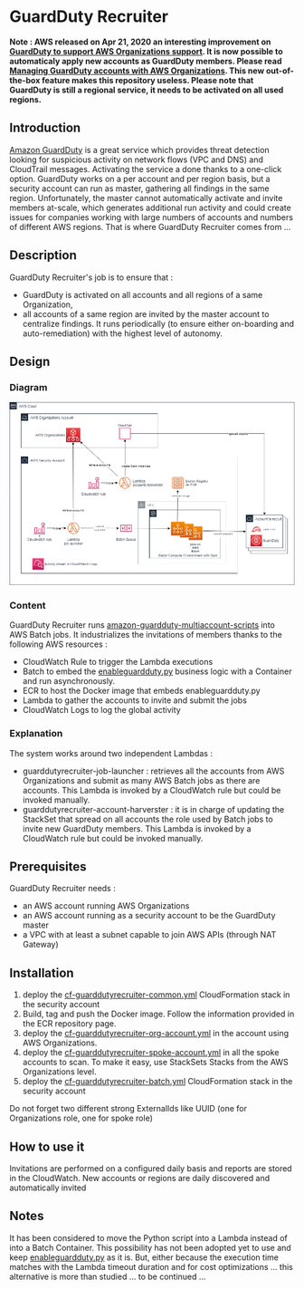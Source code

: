 # GuardDuty Recruiter

**Note : AWS released on Apr 21, 2020 an interesting improvement on [GuardDuty to support AWS Organizations support](https://aws.amazon.com/about-aws/whats-new/2020/04/amazon-guardduty-simplifies-multi-account-threat-detection-with-support-for-aws-organizations). It is now possible to automaticaly apply new accounts as GuardDuty members. Please read [Managing GuardDuty accounts with AWS Organizations](https://docs.aws.amazon.com/guardduty/latest/ug/guardduty_organizations.html). This new out-of-the-box feature makes this repository useless. Please note that GuardDuty is still a regional service, it needs to be activated on all used regions.**

## Introduction

[Amazon GuardDuty](https://aws.amazon.com/guardduty) is a great service which provides threat detection looking for suspicious activity on network flows (VPC and DNS) and CloudTrail messages. Activating the service a done thanks to a one-click option.
GuardDuty works on a per account and per region basis, but a security account can run as master, gathering all findings in the same region.
Unfortunately, the master cannot automatically activate and invite members at-scale, which generates additional run activity and could create issues for companies working with large numbers of accounts and numbers of different AWS regions.
That is where GuardDuty Recruiter comes from ...

## Description

GuardDuty Recruiter's job is to ensure that :
- GuardDuty is activated on all accounts and all regions of a same Organization,
- all accounts of a same region are invited by the master account to centralize findings.
It runs periodically (to ensure either on-boarding and auto-remediation) with the highest level of autonomy.

## Design

### Diagram

![GuardDuty Recruiter Diagram](images/guardduty-recruiter-diagram.png)

### Content

GuardDuty Recruiter runs [amazon-guardduty-multiaccount-scripts](https://github.com/aws-samples/amazon-guardduty-multiaccount-scripts) into AWS Batch jobs.
It industrializes the invitations of members thanks to the following AWS resources :
- CloudWatch Rule to trigger the Lambda executions
- Batch to embed the [enableguardduty.py](https://github.com/aws-samples/amazon-guardduty-multiaccount-scripts/blob/master/enableguardduty.py) business logic with a Container and run asynchronously.
- ECR to host the Docker image that embeds enableguardduty.py
- Lambda to gather the accounts to invite and submit the jobs
- CloudWatch Logs to log the global activity

### Explanation

The system works around two independent Lambdas :
- guarddutyrecruiter-job-launcher : retrieves all the accounts from AWS Organizations and submit as many AWS Batch jobs as there are accounts.  This Lambda is invoked by a CloudWatch rule but could be invoked manually.
- guarddutyrecruiter-account-harverster : it is in charge of updating the StackSet that spread on all accounts the role used by Batch jobs to invite new GuardDuty members. This Lambda is invoked by a CloudWatch rule but could be invoked manually.

## Prerequisites

GuardDuty Recruiter needs :
- an AWS account running AWS Organizations
- an AWS account running as a security account to be the GuardDuty master
- a VPC with at least a subnet capable to join AWS APIs (through NAT Gateway)

## Installation

1. deploy the [cf-guarddutyrecruiter-common.yml](cf-guarddutyrecruiter-common.yml) CloudFormation stack in the security account
2. Build, tag and push the Docker image. Follow the information provided in the ECR repository page.
3. deploy the [cf-guarddutyrecruiter-org-account.yml](cf-guarddutyrecruiter-org-account.yml) in the account using AWS Organizations.
4. deploy the [cf-guarddutyrecruiter-spoke-account.yml](cf-guarddutyrecruiter-spoke-account.yml) in all the spoke accounts to scan. To make it easy, use StackSets Stacks from the AWS Organizations level.
5. deploy the [cf-guarddutyrecruiter-batch.yml](cf-guarddutyrecruiter-batch.yml) CloudFormation stack in the security account

Do not forget two different strong ExternalIds like UUID (one for Organizations role, one for spoke role)

## How to use it

Invitations are performed on a configured daily basis and reports are stored in the CloudWatch.
New accounts or regions are daily discovered and automatically invited

## Notes
It has been considered to move the Python script into a Lambda instead of into a Batch Container.
This possibility has not been adopted yet to use and keep [enableguardduty.py](https://github.com/aws-samples/amazon-guardduty-multiaccount-scripts/blob/master/enableguardduty.py) as it is.
But, either because the execution time matches with the Lambda timeout duration and for cost optimizations ... this alternative is more than studied ... to be continued ...
